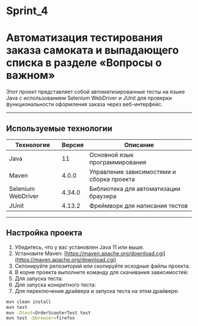 # Sprint_4
# Автоматизация тестирования заказа самоката и выпадающего списка в разделе «Вопросы о важном»

Этот проект представляет собой автоматизированные тесты на языке Java с использованием Selenium WebDriver и JUnit для проверки функциональности оформления заказа через веб-интерфейс.

---

## Используемые технологии

| Технология       | Версия  | Описание                                      |
|------------------|---------|----------------------------------------------|
| Java             | 11      | Основной язык программирования               |
| Maven            | 4.0.0   | Управление зависимостями и сборка проекта   |
| Selenium WebDriver | 4.34.0  | Библиотека для автоматизации браузера     |
| JUnit            | 4.13.2  | Фреймворк для написания тестов             |

---

## Настройка проекта

1. Убедитесь, что у вас установлен Java 11 или выше.
2. Установите Maven: [https://maven.apache.org/download.cgi](https://maven.apache.org/download.cgi)
3. Склонируйте репозиторий или скопируйте исходные файлы проекта.
4. В корне проекта выполните команду для скачивания зависимостей:
5. Для запуска теста:
6. Для запуска конкретного теста:
7. Для переключения драйвера и запуска теста на этом драйвере:
```bash
mvn clean install
mvn test
mvn -Dtest=OrderScooterTest test
mvn test -Dbrowser=firefox

